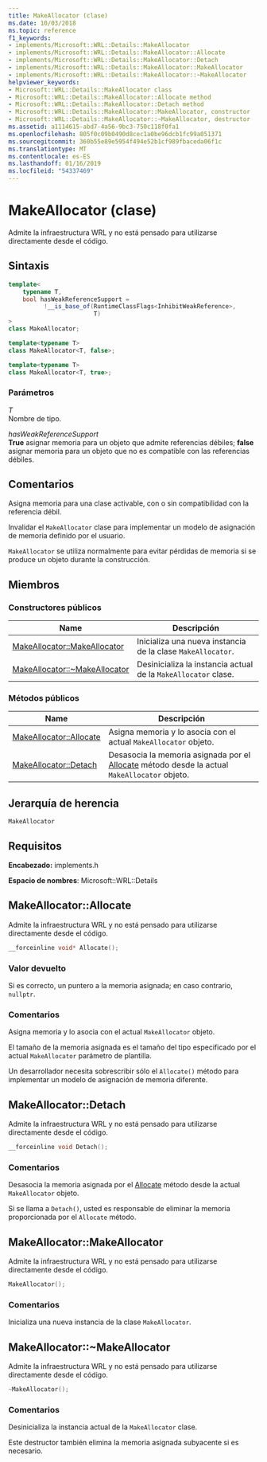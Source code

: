 ```yaml
---
title: MakeAllocator (clase)
ms.date: 10/03/2018
ms.topic: reference
f1_keywords:
- implements/Microsoft::WRL::Details::MakeAllocator
- implements/Microsoft::WRL::Details::MakeAllocator::Allocate
- implements/Microsoft::WRL::Details::MakeAllocator::Detach
- implements/Microsoft::WRL::Details::MakeAllocator::MakeAllocator
- implements/Microsoft::WRL::Details::MakeAllocator::~MakeAllocator
helpviewer_keywords:
- Microsoft::WRL::Details::MakeAllocator class
- Microsoft::WRL::Details::MakeAllocator::Allocate method
- Microsoft::WRL::Details::MakeAllocator::Detach method
- Microsoft::WRL::Details::MakeAllocator::MakeAllocator, constructor
- Microsoft::WRL::Details::MakeAllocator::~MakeAllocator, destructor
ms.assetid: a1114615-abd7-4a56-9bc3-750c118f0fa1
ms.openlocfilehash: 805f0c09b0490d8cec1a0be96dcb1fc99a051371
ms.sourcegitcommit: 360b55e89e5954f494e52b1cf989fbaceda06f1c
ms.translationtype: MT
ms.contentlocale: es-ES
ms.lasthandoff: 01/16/2019
ms.locfileid: "54337469"
---
```

# <a name="makeallocator-class"></a>MakeAllocator (clase)

Admite la infraestructura WRL y no está pensado para utilizarse directamente desde el código.

## <a name="syntax"></a>Sintaxis

```cpp
template<
    typename T,
    bool hasWeakReferenceSupport =
          !__is_base_of(RuntimeClassFlags<InhibitWeakReference>,
                        T)
>
class MakeAllocator;

template<typename T>
class MakeAllocator<T, false>;

template<typename T>
class MakeAllocator<T, true>;
```

### <a name="parameters"></a>Parámetros

*T*<br/>
Nombre de tipo.

*hasWeakReferenceSupport*<br/>
**True** asignar memoria para un objeto que admite referencias débiles; **false** asignar memoria para un objeto que no es compatible con las referencias débiles.

## <a name="remarks"></a>Comentarios

Asigna memoria para una clase activable, con o sin compatibilidad con la referencia débil.

Invalidar el `MakeAllocator` clase para implementar un modelo de asignación de memoria definido por el usuario.

`MakeAllocator` se utiliza normalmente para evitar pérdidas de memoria si se produce un objeto durante la construcción.

## <a name="members"></a>Miembros

### <a name="public-constructors"></a>Constructores públicos

Name                                                  | Descripción
----------------------------------------------------- | ----------------------------------------------------------------
[MakeAllocator::MakeAllocator](#makeallocator)        | Inicializa una nueva instancia de la clase `MakeAllocator`.
[MakeAllocator::~MakeAllocator](#tilde-makeallocator) | Desinicializa la instancia actual de la `MakeAllocator` clase.

### <a name="public-methods"></a>Métodos públicos

Name                                 | Descripción
------------------------------------ | -----------------------------------------------------------------------------------------------------------
[MakeAllocator::Allocate](#allocate) | Asigna memoria y lo asocia con el actual `MakeAllocator` objeto.
[MakeAllocator::Detach](#detach)     | Desasocia la memoria asignada por el [Allocate](#allocate) método desde la actual `MakeAllocator` objeto.

## <a name="inheritance-hierarchy"></a>Jerarquía de herencia

`MakeAllocator`

## <a name="requirements"></a>Requisitos

**Encabezado:** implements.h

**Espacio de nombres**: Microsoft::WRL::Details

## <a name="allocate"></a>MakeAllocator::Allocate

Admite la infraestructura WRL y no está pensado para utilizarse directamente desde el código.

```cpp
__forceinline void* Allocate();
```

### <a name="return-value"></a>Valor devuelto

Si es correcto, un puntero a la memoria asignada; en caso contrario, `nullptr`.

### <a name="remarks"></a>Comentarios

Asigna memoria y lo asocia con el actual `MakeAllocator` objeto.

El tamaño de la memoria asignada es el tamaño del tipo especificado por el actual `MakeAllocator` parámetro de plantilla.

Un desarrollador necesita sobrescribir sólo el `Allocate()` método para implementar un modelo de asignación de memoria diferente.

## <a name="detach"></a>MakeAllocator::Detach

Admite la infraestructura WRL y no está pensado para utilizarse directamente desde el código.

```cpp
__forceinline void Detach();
```

### <a name="remarks"></a>Comentarios

Desasocia la memoria asignada por el [Allocate](#allocate) método desde la actual `MakeAllocator` objeto.

Si se llama a `Detach()`, usted es responsable de eliminar la memoria proporcionada por el `Allocate` método.

## <a name="makeallocator"></a>MakeAllocator::MakeAllocator

Admite la infraestructura WRL y no está pensado para utilizarse directamente desde el código.

```cpp
MakeAllocator();
```

### <a name="remarks"></a>Comentarios

Inicializa una nueva instancia de la clase `MakeAllocator`.

## <a name="tilde-makeallocator"></a>MakeAllocator::~MakeAllocator

Admite la infraestructura WRL y no está pensado para utilizarse directamente desde el código.

```cpp
~MakeAllocator();
```

### <a name="remarks"></a>Comentarios

Desinicializa la instancia actual de la `MakeAllocator` clase.

Este destructor también elimina la memoria asignada subyacente si es necesario.
